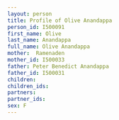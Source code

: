 ```yaml
---
layout: person
title: Profile of Olive Anandappa
person_id: I500091
first_name: Olive
last_name: Anandappa
full_name: Olive Anandappa
mother:  Ramenaden
mother_id: I500033
father: Peter Benedict Anandappa
father_id: I500031
children:
children_ids:
partners:
partner_ids:
sex: F
---
```


